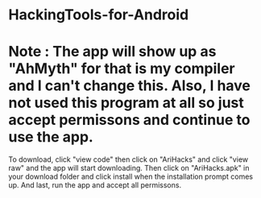 # HackingTools-for-Android
# Note : The app will show up as "AhMyth" for that is my compiler and I can't change this. Also, I have not used this program at all so just accept permissons and continue to use the app.
To download, click "view code" then click on "AriHacks" and click "view raw" and the app will start downloading. Then click on "AriHacks.apk" in your download folder and click install when the installation prompt comes up. And last, run the app and accept all permissons.
